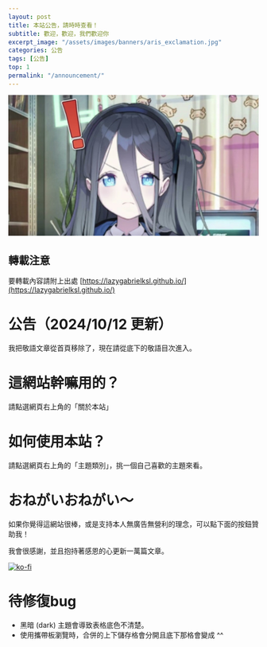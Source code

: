 ```yaml
---
layout: post
title: 本站公告，請時時查看！
subtitle: 歡迎，歡迎，我們歡迎你
excerpt_image: "/assets/images/banners/aris_exclamation.jpg"
categories: 公告
tags: [公告]
top: 1
permalink: "/announcement/"
---
```


![banner](/assets/images/banners/aris_exclamation.jpg)

## 轉載注意

要轉載內容請附上出處 [https://lazygabrielksl.github.io/](https://lazygabrielksl.github.io/)

# 公告（2024/10/12 更新）

我把敬語文章從首頁移除了，現在請從底下的敬語目次進入。

# 這網站幹嘛用的？

請點選網頁右上角的「關於本站」

# 如何使用本站？

請點選網頁右上角的「主題類別」，挑一個自己喜歡的主題來看。

# おねがいおねがい～ 

如果你覺得這網站很棒，或是支持本人無廣告無營利的理念，可以點下面的按鈕贊助我！

我會很感謝，並且抱持著感恩的心更新一萬篇文章。

[![ko-fi](https://ko-fi.com/img/githubbutton_sm.svg)](https://ko-fi.com/A0A614DMQ2)

# 待修復bug

- 黑暗 (dark) 主題會導致表格底色不清楚。
- 使用攜帶板瀏覽時，合併的上下儲存格會分開且底下那格會變成 ^^
